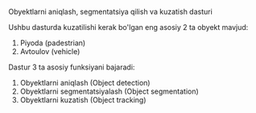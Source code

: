 Obyektlarni aniqlash, segmentatsiya qilish va kuzatish dasturi

Ushbu dasturda kuzatilishi kerak bo'lgan eng asosiy 2 ta obyekt mavjud:
1. Piyoda (padestrian)
2. Avtoulov (vehicle)

Dastur 3 ta asosiy funksiyani bajaradi:
1. Obyektlarni aniqlash (Object detection)
2. Obyektlarni segmentatsiyalash (Object segmentation)
3. Obyektlarni kuzatish (Object tracking)


